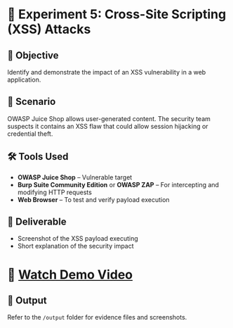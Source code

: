 # 🧪 Experiment 5: Cross-Site Scripting (XSS) Attacks

## 🧠 Objective  
Identify and demonstrate the impact of an XSS vulnerability in a web application.

## 🏢 Scenario  
OWASP Juice Shop allows user-generated content. The security team suspects it contains an XSS flaw that could allow session hijacking or credential theft.

## 🛠️ Tools Used  
- **OWASP Juice Shop** – Vulnerable target  
- **Burp Suite Community Edition** or **OWASP ZAP** – For intercepting and modifying HTTP requests  
- **Web Browser** – To test and verify payload execution

## 📄 Deliverable  
- Screenshot of the XSS payload executing  
- Short explanation of the security impact

#  🎥 [Watch Demo Video](https://drive.google.com/file/d/1nioBgzX00jN8nCqVl4toIjpKdX7etASz/view?usp=drive_link)

## 📁 Output  
Refer to the `/output` folder for evidence files and screenshots.

